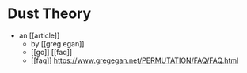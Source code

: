 # Dust Theory

- an [[article]]
  - by [[greg egan]]
  - [[go]] [[faq]]
  - [[faq]] https://www.gregegan.net/PERMUTATION/FAQ/FAQ.html

